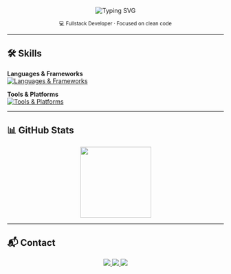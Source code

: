 <!-- Minimalist GitHub README -->

<p align="center">
  <img src="https://readme-typing-svg.herokuapp.com?font=Fira+Code&size=24&pause=1000&color=39D353&center=true&vCenter=true&width=500&lines=Hi+there,+I'm+Pedro+Kauã;Fullstack+Developer;Welcome+to+my+GitHub!" alt="Typing SVG" />
</p>

<p align="center">
  <sub>💻 Fullstack Developer · Focused on clean code</sub>
</p>

---

## 🛠 Skills

**Languages & Frameworks**  
[![Languages & Frameworks](https://skillicons.dev/icons?i=html,css,js,react,vite,nodejs,python)](https://skillicons.dev)

**Tools & Platforms**  
[![Tools & Platforms](https://skillicons.dev/icons?i=figma,vscode,notion,npm,github)](https://skillicons.dev)

---

## 📊 GitHub Stats

<div align="center">
  <img src="https://github-readme-stats.vercel.app/api?username=pkzim77&theme=react&title_color=39D353&icon_color=39D353&text_color=ffffff&bg_color=0d1117&show_icons=true&hide_border=true&count_private=true" height="165" />

</div>

---

## 📬 Contact

<p align="center">
  <a href="https://www.instagram.com/kaua_paulino.k/" target="_blank">
    <img src="https://img.shields.io/badge/Instagram-FF0069.svg?style=for-the-badge&logo=Instagram&logoColor=white" />
  </a>
  <a href="https://discord.gg/ZdTUW2H4" target="_blank">
    <img src="https://img.shields.io/badge/Discord-5865F2.svg?style=for-the-badge&logo=Discord&logoColor=white" />
  </a>
  <a href="https://www.linkedin.com/in/kau%C3%A3-albuquerque-224116202/" target="_blank">
    <img src="https://img.shields.io/badge/LinkedIn-0077B5.svg?style=for-the-badge&logo=LinkedIn&logoColor=white" />
  </a>
</p>

